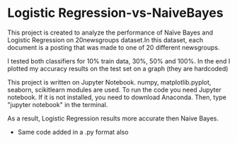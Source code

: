 # Logistic Regression-vs-NaiveBayes

This project is created to analyze the performance of Naïve Bayes and Logistic Regression on 20newsgroups dataset.In this dataset, each document is a posting that was made to one of 20 different newsgroups.

I tested both classifiers for 10% train data, 30%, 50% and 100%. In the end I plotted my accuracy results on the test set on a graph (they are hardcoded)

This project is written on Jupyter Notebook. numpy, matplotlib.pyplot, seaborn, scikitlearn modules are used. To run the code you need Jupyter notebook. If it is not installed, you need to download Anaconda. Then, type "jupyter notebook" in the terminal. 

As a result, Logistic Regression results more accurate then Naive Bayes.

- Same code added in a .py format also
